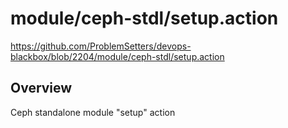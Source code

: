 # module/ceph-stdl/setup.action

https://github.com/ProblemSetters/devops-blackbox/blob/2204/module/ceph-stdl/setup.action

## Overview

Ceph standalone module "setup" action


